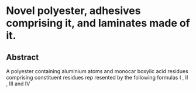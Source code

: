 # Novel polyester, adhesives comprising it, and laminates made of it.

## Abstract
A polyester containing aluminium atoms and monocar boxylic acid residues comprising constituent residues rep resented by the following formulas I , II , III and IV